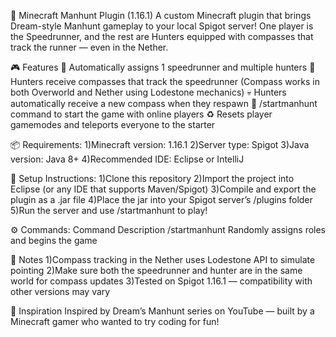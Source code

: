 🧭 Minecraft Manhunt Plugin (1.16.1)
A custom Minecraft plugin that brings Dream-style Manhunt gameplay to your local Spigot server! One player is the Speedrunner, and the rest are Hunters equipped with compasses that track the runner — even in the Nether.

🎮 Features
🔄 Automatically assigns 1 speedrunner and multiple hunters
🧭 Hunters receive compasses that track the speedrunner
(Compass works in both Overworld and Nether using Lodestone mechanics)
💀 Hunters automatically receive a new compass when they respawn
📍 /startmanhunt command to start the game with online players
♻️ Resets player gamemodes and teleports everyone to the starter

📦 Requirements:
1)Minecraft version: 1.16.1
2)Server type: Spigot
3)Java version: Java 8+
4)Recommended IDE: Eclipse or IntelliJ

🚀 Setup Instructions:
1)Clone this repository
2)Import the project into Eclipse (or any IDE that supports Maven/Spigot)
3)Compile and export the plugin as a .jar file
4)Place the jar into your Spigot server’s /plugins folder
5)Run the server and use /startmanhunt to play!

⚙️ Commands:
Command	Description
/startmanhunt	Randomly assigns roles and begins the game

📌 Notes
1)Compass tracking in the Nether uses Lodestone API to simulate pointing
2)Make sure both the speedrunner and hunter are in the same world for compass updates
3)Tested on Spigot 1.16.1 — compatibility with other versions may vary

🧠 Inspiration
Inspired by Dream’s Manhunt series on YouTube — built by a Minecraft gamer who wanted to try coding for fun!

